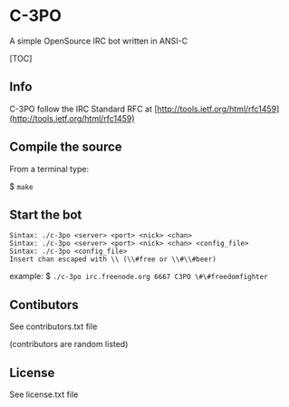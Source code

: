 # C-3PO
A simple OpenSource IRC bot written in ANSI-C

[TOC]

## Info
C-3PO follow the IRC Standard RFC at [http://tools.ietf.org/html/rfc1459](http://tools.ietf.org/html/rfc1459)

## Compile the source
From a terminal type:

$ `make`

## Start the bot
```
Sintax: ./c-3po <server> <port> <nick> <chan>
Sintax: ./c-3po <server> <port> <nick> <chan> <config_file>
Sintax: ./c-3po <config_file>
Insert chan escaped with \\ (\\#free or \\#\\#beer)
```

example:
$ `./c-3po irc.freenode.org 6667 C3PO \#\#freedomfighter `

## Contibutors
See contributors.txt file

(contributors are random listed)

## License
See license.txt file
